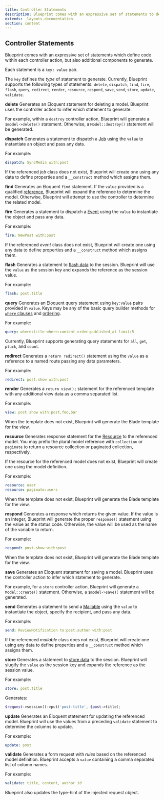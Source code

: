 ```yaml
---
title: Controller Statements
description: Blueprint comes with an expressive set of statements to define behavior common within Laravel controllers.
extends: _layouts.documentation
section: content
---
```

## Controller Statements
Blueprint comes with an expressive set of statements which define code within each controller action, but also additional components to generate.

Each statement is a `key: value` pair.

The `key` defines the _type_ of statement to generate. Currently, Blueprint supports the following types of statements: `delete`, `dispatch`, `find`, `fire`, `flash`, `query`, `redirect`, `render`, `resource`, `respond`, `save`, `send`, `store`, `update`, `validate`.


<a name="delete-statement"></a>
**delete**
Generates an Eloquent statement for deleting a model. Blueprint uses the controller action to infer which statement to generate.

For example, within a `destroy` controller action, Blueprint will generate a `$model->delete()` statement. Otherwise, a `Model::destroy()` statement will be generated.


<a name="dispatch-statement"></a>
**dispatch**
Generates a statement to dispatch a [Job](https://laravel.com/docs/queues#creating-jobs) using the `value` to instantiate an object and pass any data.

For example:

```yaml
dispatch: SyncMedia with:post
```

If the referenced _job_ class does not exist, Blueprint will create one using any data to define properties and a `__construct` method which assigns them.


<a name="find-statement"></a>
**find**
Generates an Eloquent `find` statement. If the `value` provided is a qualified [reference](#references), Blueprint will expand the reference to determine the model. Otherwise, Blueprint will attempt to use the controller to determine the related model.


<a name="fire-statement"></a>
**fire**
Generates a statement to dispatch a [Event](https://laravel.com/docs/events#defining-events) using the `value` to instantiate the object and pass any data.

For example:

```yaml
fire: NewPost with:post
```

If the referenced _event_ class does not exist, Blueprint will create one using any data to define properties and a `__construct` method which assigns them.


<a name="flash-statement"></a>
**flash**
Generates a statement to [flash data](https://laravel.com/docs/session#flash-data) to the session. Blueprint will use the `value` as the session key and expands the reference as the session value.

For example:

```yaml
flash: post.title
```


<a name="query-statement"></a>
**query**
Generates an Eloquent query statement using `key:value` pairs provided in `value`. Keys may be any of the basic query builder methods for [`where` clauses](https://laravel.com/docs/queries#where-clauses) and [ordering](https://laravel.com/docs/queries#ordering-grouping-limit-and-offset).

For example:

```yaml
query: where:title where:content order:published_at limit:5
```

Currently, Blueprint supports generating query statements for `all`, `get`, `pluck`, and `count`.


<a name="redirect-statement"></a>
**redirect**
Generates a `return redirect()` statement using the `value` as a reference to a named route passing any data parameters.

For example:

```yaml
redirect: post.show with:post
```


<a name="render-statement"></a>
**render**
Generates a `return view();` statement for the referenced template with any additional view data as a comma separated list.

For example:

```yaml
view: post.show with:post,foo,bar
```

When the template does not exist, Blueprint will generate the Blade template for the view.


<a name="resource-statement"></a>
**resource**
Generates response statement for the [Resource](https://laravel.com/docs/7.x/eloquent-resources) to the referenced model. You may prefix the plural model reference with `collection` or `paginate` to return a resource collection or paginated collection, respectively.

If the resource for the referenced model does not exist, Blueprint will create one using the model definition.

For example:

```yaml
resource: user
resource: paginate:users
```

When the template does not exist, Blueprint will generate the Blade template for the view.


<a name="respond-statement"></a>
**respond**
Generates a response which returns the given value. If the value is an integer, Blueprint will generate the proper `response()` statement using the value as the status code. Otherwise, the value will be used as the name of the variable to return.

For example:

```yaml
respond: post.show with:post
```

When the template does not exist, Blueprint will generate the Blade template for the view.


<a name="save-statement"></a>
**save**
Generates an Eloquent statement for saving a model. Blueprint uses the controller action to infer which statement to generate.

For example, for a `store` controller action, Blueprint will generate a `Model::create()` statement. Otherwise, a `$model->save()` statement will be generated.


<a name="send-statement"></a>
**send**
Generates a statement to send a [Mailable](https://laravel.com/docs/mail#generating-mailables) using the `value` to instantiate the object, specify the recipient, and pass any data.

For example:

```yaml
send: ReviewNotification to:post.author with:post
```

If the referenced _mailable_ class does not exist, Blueprint will create one using any data to define properties and a `__construct` method which assigns them.


<a name="store-statement"></a>
**store**
Generates a statement to [store data](https://laravel.com/docs/7.x/session#storing-data) to the session. Blueprint will slugify the `value` as the session key and expands the reference as the session value.

For example:

```yaml
store: post.title
```

Generates:

```php
$request->session()->put('post-title', $post->title);
```


<a name="update-statement"></a>
**update**
Generates an Eloquent statement for updating the referenced model. Blueprint will use the values from a preceding `validate` statement to determine the columns to update.

For example:

```yaml
update: post
```


<a name="validate-statement"></a>
**validate**
Generates a form request with _rules_ based on the referenced model definition. Blueprint accepts a `value` containing a comma separated list of column names.

For example:

```yaml
validate: title, content, author_id
```

Blueprint also updates the type-hint of the injected request object.
